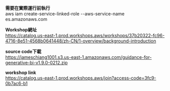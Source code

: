 **需要在實際運行前執行**\
aws iam create-service-linked-role --aws-service-name es.amazonaws.com

**Workshop網址**\
https://catalog.us-east-1.prod.workshops.aws/workshops/37b20322-fc96-4716-8e51-4568b0641448/zh-CN/1-overview/background-introduction

**source code下載**\
https://jameschiang1001.s3.us-east-1.amazonaws.com/guidance-for-generative-bi-v1.9.0-0212.zip

**workshop link**\
https://catalog.us-east-1.prod.workshops.aws/join?access-code=3fc9-0b7ac6-b1

